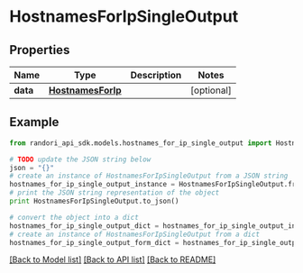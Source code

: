 # HostnamesForIpSingleOutput


## Properties

Name | Type | Description | Notes
------------ | ------------- | ------------- | -------------
**data** | [**HostnamesForIp**](HostnamesForIp.md) |  | [optional] 

## Example

```python
from randori_api_sdk.models.hostnames_for_ip_single_output import HostnamesForIpSingleOutput

# TODO update the JSON string below
json = "{}"
# create an instance of HostnamesForIpSingleOutput from a JSON string
hostnames_for_ip_single_output_instance = HostnamesForIpSingleOutput.from_json(json)
# print the JSON string representation of the object
print HostnamesForIpSingleOutput.to_json()

# convert the object into a dict
hostnames_for_ip_single_output_dict = hostnames_for_ip_single_output_instance.to_dict()
# create an instance of HostnamesForIpSingleOutput from a dict
hostnames_for_ip_single_output_form_dict = hostnames_for_ip_single_output.from_dict(hostnames_for_ip_single_output_dict)
```
[[Back to Model list]](../README.md#documentation-for-models) [[Back to API list]](../README.md#documentation-for-api-endpoints) [[Back to README]](../README.md)


